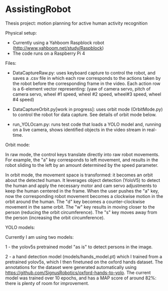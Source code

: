 # AssistingRobot
Thesis project: motion planning for active human activity recognition

Physical setup:
* Currently using a Yahboom Raspblock robot (http://www.yahboom.net/study/Raspblock)
* The code runs on a Raspberry Pi 4

Files:
* DataCaptureRaw.py: uses keyboard capture to control the robot, and saves a .csv file in which each row corresponds to the actions taken by the robot before the corresponding frame in the video. Each action row is a 6-element vector representing: (yaw of camera servo, pitch of camera servo, wheel #1 speed, wheel #2 speed, wheel#3 speed, wheel #4 speed)

* DataCaptureOrbit.py[work in progress]: uses orbit mode (OrbitMode.py) to control the robot for data capture. See details of orbit mode below.

* run_YOLOcam.py: runs test code that loads a YOLO model and, running on a live camera, shows identified objects in the video stream in real-time.

Orbit mode:

In raw mode, the control keys translate directly into raw robot movements. For example, the "a" key corresponds to left movement, and results in the robot sliding to the left by an amount determined by the speed parameter.

In orbit mode, the movement space is transformed: it becomes an orbit about the detected human. It leverages object detection (YoloV5) to detect the human and apply the necessary motor and cam servo adjustments to keep the human centered in the frame. When the user pushes the "a" key, now the corresponding robot movement becomes a clockwise motion in the orbit around the human. The "d" key becomes a counter-clockwise movement in the same orbit. The "w" key results in moving closer to the person (reducing the orbit circumference). The "s" key moves away from the person (increasing the orbit circumference).

YOLO models:

Currently I am using two models:

1 - the yolov5s pretrained model "as is" to detect persons in the image. 

2 - a hand detection model (models/hands_model.pt) which I trained from a pretrained yolov5s, which I then finetuned on the oxford hands dataset. The annotations for the dataset were generated automatically using https://github.com/SignusRobotics/oxford-hands-to-yolo. The current model was trained over 10 epochs, and has a MAP score of around 82%: there is plenty of room for improvement.
